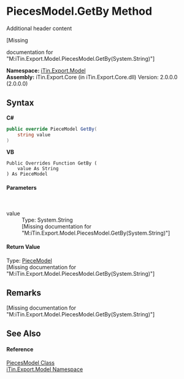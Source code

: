 # PiecesModel.GetBy Method 
Additional header content 

\[Missing <summary> documentation for "M:iTin.Export.Model.PiecesModel.GetBy(System.String)"\]

**Namespace:**&nbsp;<a href="N_iTin_Export_Model">iTin.Export.Model</a><br />**Assembly:**&nbsp;iTin.Export.Core (in iTin.Export.Core.dll) Version: 2.0.0.0 (2.0.0.0)

## Syntax

**C#**<br />
``` C#
public override PieceModel GetBy(
	string value
)
```

**VB**<br />
``` VB
Public Overrides Function GetBy ( 
	value As String
) As PieceModel
```


#### Parameters
&nbsp;<dl><dt>value</dt><dd>Type: System.String<br />\[Missing <param name="value"/> documentation for "M:iTin.Export.Model.PiecesModel.GetBy(System.String)"\]</dd></dl>

#### Return Value
Type: <a href="T_iTin_Export_Model_PieceModel">PieceModel</a><br />\[Missing <returns> documentation for "M:iTin.Export.Model.PiecesModel.GetBy(System.String)"\]

## Remarks
\[Missing <remarks> documentation for "M:iTin.Export.Model.PiecesModel.GetBy(System.String)"\]

## See Also


#### Reference
<a href="T_iTin_Export_Model_PiecesModel">PiecesModel Class</a><br /><a href="N_iTin_Export_Model">iTin.Export.Model Namespace</a><br />